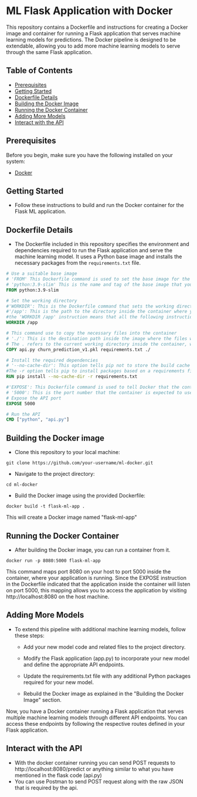 # ML Flask Application with Docker

This repository contains a Dockerfile and instructions for creating a Docker image and container for running a Flask application that serves machine learning models for predictions. The Docker pipeline is designed to be extendable, allowing you to add more machine learning models to serve through the same Flask application.

## Table of Contents
- [Prerequisites](#prerequisites)
- [Getting Started](#getting-started)
- [Dockerfile Details](#dockerfile-details)
- [Building the Docker Image](#building-the-docker-image)
- [Running the Docker Container](#running-the-docker-container)
- [Adding More Models](#adding-more-models)
- [Interact with the API](#interact-with-the-API)

## Prerequisites
Before you begin, make sure you have the following installed on your system:
- [Docker](https://www.docker.com/get-started)

## Getting Started
- Follow these instructions to build and run the Docker container for the Flask ML application.

## Dockerfile Details
- The Dockerfile included in this repository specifies the environment and dependencies required to run the Flask application and serve the machine learning model. It uses a Python base image and installs the necessary packages from the `requirements.txt` file.

```dockerfile
# Use a suitable base image
# 'FROM' This Dockerfile command is used to set the base image for the subsequent instructions. Every valid Dockerfile must start with a FROM command. 
# 'python:3.9-slim' This is the name and tag of the base image that you want to use. In this case, it refers to an official Python image hosted on Docker Hub.
FROM python:3.9-slim

# Set the working directory
#'WORKDIR': This is the Dockerfile command that sets the working directory.
#'/app': This is the path to the directory inside the container where you want subsequent commands to be executed. If the specified directory doesn't exist, Docker will create it.
#the 'WORKDIR /app' instruction means that all the following instructions in the Dockerfile will be run inside the /app directory in the container.
WORKDIR /app

# This command use to copy the necessary files into the container
# './': This is the destination path inside the image where the files will be copied. 
# The . refers to the current working directory inside the container, which was previously set to /app by the WORKDIR instruction. So the files will be copied to the /app directory inside the image.
COPY api.py churn_prediction_v1.pkl requirements.txt ./

# Install the required dependencies
# '--no-cache-dir': This option tells pip not to store the build cache from the installation of the packages. Using this option can make the resulting image smaller because unnecessary cache files are not saved.
#The -r option tells pip to install packages based on a requirements file. 
RUN pip install --no-cache-dir -r requirements.txt

#'EXPOSE': This Dockerfile command is used to tell Docker that the container will have a service running on the specified port.
# '5000': This is the port number that the container is expected to use for a specific service. In the context of a Flask application, it is common to run the app on port 5000.
# Expose the API port
EXPOSE 5000

# Run the API
CMD ["python", "api.py"]
```

## Building the Docker image

- Clone this repository to your local machine:
```
git clone https://github.com/your-username/ml-docker.git
```

- Navigate to the project directory:

```
cd ml-docker
```
- Build the Docker image using the provided Dockerfile:

```
docker build -t flask-ml-app .
```

This will create a Docker image named "flask-ml-app"

## Running the Docker Container
- After building the Docker image, you can run a container from it.

```
docker run -p 8080:5000 flask-ml-app
```

This command maps port 8080 on your host to port 5000 inside the container, where your application is running. Since the EXPOSE instruction in the Dockerfile indicated that the application inside the container will listen on port 5000, this mapping allows you to access the application by visiting http://localhost:8080 on the host machine.

## Adding More Models
- To extend this pipeline with additional machine learning models, follow these steps:

    - Add your new model code and related files to the project directory.

    - Modify the Flask application (app.py) to incorporate your new model and define the appropriate API endpoints.

    - Update the requirements.txt file with any additional Python packages required for your new model.

    - Rebuild the Docker image as explained in the "Building the Docker Image" section.

Now, you have a Docker container running a Flask application that serves multiple machine learning models through different API endpoints. You can access these endpoints by following the respective routes defined in your Flask application.

## Interact with the API

- With the docker container running you can send POST requests to http://localhost:8080/predict or anything similar to what you have mentioned in the flask code (api.py)
- You can use Postman to send POST request along with the raw JSON that is required by the api.